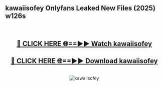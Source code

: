 <h2>kawaiisofey Onlyfans Leaked New Files (2025) w126s</h2>
<br>
<div align="center">
<h2><a href="https://mediafiles.top/kawaiisofey&ref=git" rel="nofollow">🔴 CLICK HERE 🌐==►► Watch kawaiisofey</a></h2>
<h2><a href="https://mediafiles.top/kawaiisofey&ref=git" rel="nofollow">🔴 CLICK HERE 🌐==►► Download kawaiisofey</a></h2>
<br>
<a href="https://mediafiles.top/kawaiisofey&ref=git" rel="nofollow" data-target="animated-image.originalLink"><img src="https://i.ibb.co.com/xMMVF88/686577567.gif" alt="kawaiisofey" style="max-width: 100%; display: inline-block;" data-target="animated-image.originalImage"></a>
</div>
<br>
<br>